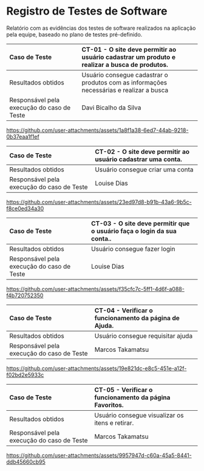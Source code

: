 # Registro de Testes de Software

Relatório com as evidências dos testes de software realizados na aplicação pela equipe, baseado no plano de testes pré-definido.

| Caso de Teste                              | CT-01 - O site deve permitir ao usuário cadastrar um produto e realizar a busca de produtos. |
| :----------------------------------------- | :------------------------------------------------------------------------------------------- |
| Resultados obtidos                         | Usuário consegue cadastrar o produtos com as informações necessárias e realizar a busca      |
| Responsável pela execução do caso de Teste | Davi Bicalho da Silva                                                                        |

https://github.com/user-attachments/assets/1a8f1a38-6ed7-44ab-9218-0b37eaa1f1ef

| Caso de Teste                              | CT-02 - O site deve permitir ao usuário cadastrar uma conta. |
| :----------------------------------------- | :----------------------------------------------------------- |
| Resultados obtidos                         | Usuário consegue criar uma conta                             |
| Responsável pela execução do caso de Teste | Louise Dias                                                  |

https://github.com/user-attachments/assets/23ed97d8-b91b-43a6-9b5c-f8ce0ed34a30

| Caso de Teste                              | CT-03 - O site deve permitir que o usuário faça o login da sua conta.. |
| :----------------------------------------- | :--------------------------------------------------------------------- |
| Resultados obtidos                         | Usuário consegue fazer login                                           |
| Responsável pela execução do caso de Teste | Louise Dias                                                            |

https://github.com/user-attachments/assets/f35cfc7c-5ff1-4d6f-a088-f4b720752350

| Caso de Teste                              | CT-04 - Verificar o funcionamento da página de Ajuda. |
| :----------------------------------------- | :---------------------------------------------------- |
| Resultados obtidos                         | Usuário consegue requisitar ajuda                     |
| Responsável pela execução do caso de Teste | Marcos Takamatsu                                      |

https://github.com/user-attachments/assets/19e821dc-e8c5-451e-a12f-f02bd2e5933c

| Caso de Teste                              | CT-05 - Verificar o funcionamento da página Favoritos. |
| :----------------------------------------- | :----------------------------------------------------- |
| Resultados obtidos                         | Usuário consegue visualizar os itens e retirar.        |
| Responsável pela execução do caso de Teste | Marcos Takamatsu                                       |

https://github.com/user-attachments/assets/9957947d-c60a-45a5-8441-ddb45660cb95
